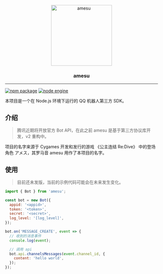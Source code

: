 <div align="center">
    <img src="https://vip2.loli.io/2022/11/04/AWEchfODdwszL8N.png" alt="amesu" width="200" />
    <h3>amesu</h3>
</div>

---

[![npm package](https://img.shields.io/npm/v/amesu?color=616DF8&label=amesu&style=flat-square&labelColor=FAFAFA&logo=npm)](https://www.npmjs.com/package/amesu)
[![node engine](https://img.shields.io/node/v/amesu?color=339933&style=flat-square&labelColor=FAFAFA&logo=Node.js)](https://nodejs.org)

本项目是一个在 Node.js 环境下运行的 QQ 机器人第三方 SDK。

## 介绍

> 腾讯近期将开放官方 Bot API，在此之前 amesu 是基于第三方协议库开发，v2 重构中。

项目的名字来源于 Cygames 开发和发行的游戏 《公主连结 Re:Dive》 中的登场角色 アメス，其罗马音 amesu 用作了本项目的名字。

## 使用

> 目前还未发版，当前的示例代码可能会在未来发生变化。

```javascript
import { Bot } from 'amesu';

const bot = new Bot({
  appid: '<appid>',
  token: '<token>',
  secret: '<secret>',
  log_level: '[log_level]',
});

bot.on('MESSAGE_CREATE', event => {
  // 收到的消息事件
  console.log(event);

  // 调用 api
  bot.api.channelsMessages(event.channel_id, {
    content: 'hello world',
  });
});
```
